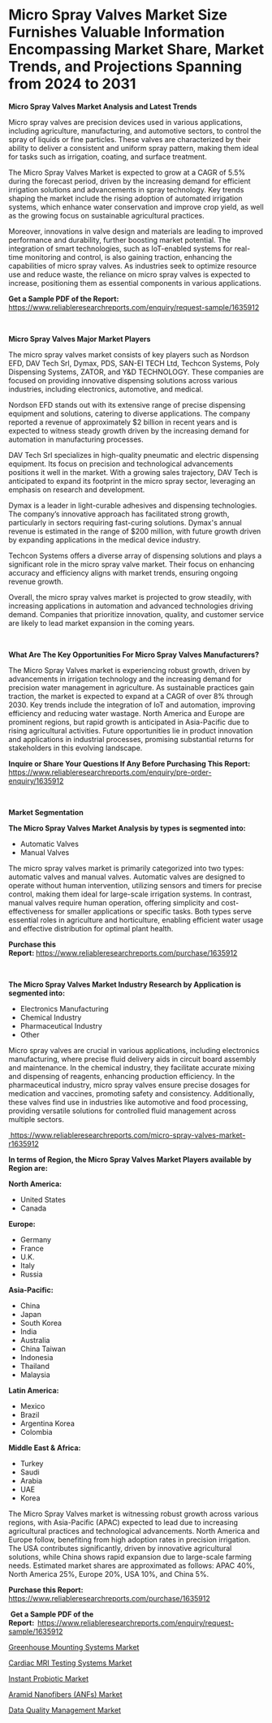 <p><h1>Micro Spray Valves Market Size Furnishes Valuable Information Encompassing Market Share, Market Trends, and Projections Spanning from 2024 to 2031</h1></p><p><strong>Micro Spray Valves Market Analysis and Latest Trends</strong></p>
<p><p>Micro spray valves are precision devices used in various applications, including agriculture, manufacturing, and automotive sectors, to control the spray of liquids or fine particles. These valves are characterized by their ability to deliver a consistent and uniform spray pattern, making them ideal for tasks such as irrigation, coating, and surface treatment.</p><p>The Micro Spray Valves Market is expected to grow at a CAGR of 5.5% during the forecast period, driven by the increasing demand for efficient irrigation solutions and advancements in spray technology. Key trends shaping the market include the rising adoption of automated irrigation systems, which enhance water conservation and improve crop yield, as well as the growing focus on sustainable agricultural practices. </p><p>Moreover, innovations in valve design and materials are leading to improved performance and durability, further boosting market potential. The integration of smart technologies, such as IoT-enabled systems for real-time monitoring and control, is also gaining traction, enhancing the capabilities of micro spray valves. As industries seek to optimize resource use and reduce waste, the reliance on micro spray valves is expected to increase, positioning them as essential components in various applications.</p></p>
<p><strong>Get a Sample PDF of the Report:&nbsp;</strong> <a href="https://www.reliableresearchreports.com/enquiry/request-sample/1635912">https://www.reliableresearchreports.com/enquiry/request-sample/1635912</a></p>
<p>&nbsp;</p>
<p><strong>Micro Spray Valves Major Market Players</strong></p>
<p><p>The micro spray valves market consists of key players such as Nordson EFD, DAV Tech Srl, Dymax, PDS, SAN-EI TECH Ltd, Techcon Systems, Poly Dispensing Systems, ZATOR, and Y&D TECHNOLOGY. These companies are focused on providing innovative dispensing solutions across various industries, including electronics, automotive, and medical.</p><p>Nordson EFD stands out with its extensive range of precise dispensing equipment and solutions, catering to diverse applications. The company reported a revenue of approximately $2 billion in recent years and is expected to witness steady growth driven by the increasing demand for automation in manufacturing processes.</p><p>DAV Tech Srl specializes in high-quality pneumatic and electric dispensing equipment. Its focus on precision and technological advancements positions it well in the market. With a growing sales trajectory, DAV Tech is anticipated to expand its footprint in the micro spray sector, leveraging an emphasis on research and development.</p><p>Dymax is a leader in light-curable adhesives and dispensing technologies. The company’s innovative approach has facilitated strong growth, particularly in sectors requiring fast-curing solutions. Dymax's annual revenue is estimated in the range of $200 million, with future growth driven by expanding applications in the medical device industry.</p><p>Techcon Systems offers a diverse array of dispensing solutions and plays a significant role in the micro spray valve market. Their focus on enhancing accuracy and efficiency aligns with market trends, ensuring ongoing revenue growth.</p><p>Overall, the micro spray valves market is projected to grow steadily, with increasing applications in automation and advanced technologies driving demand. Companies that prioritize innovation, quality, and customer service are likely to lead market expansion in the coming years.</p></p>
<p>&nbsp;</p>
<p><strong>What Are The Key Opportunities For Micro Spray Valves Manufacturers?</strong></p>
<p><p>The Micro Spray Valves market is experiencing robust growth, driven by advancements in irrigation technology and the increasing demand for precision water management in agriculture. As sustainable practices gain traction, the market is expected to expand at a CAGR of over 8% through 2030. Key trends include the integration of IoT and automation, improving efficiency and reducing water wastage. North America and Europe are prominent regions, but rapid growth is anticipated in Asia-Pacific due to rising agricultural activities. Future opportunities lie in product innovation and applications in industrial processes, promising substantial returns for stakeholders in this evolving landscape.</p></p>
<p><strong>Inquire or Share Your Questions If Any Before Purchasing This Report:</strong> <a href="https://www.reliableresearchreports.com/enquiry/pre-order-enquiry/1635912">https://www.reliableresearchreports.com/enquiry/pre-order-enquiry/1635912</a></p>
<p>&nbsp;</p>
<p><strong>Market Segmentation</strong></p>
<p><strong>The Micro Spray Valves Market Analysis by types is segmented into:</strong></p>
<p><ul><li>Automatic Valves</li><li>Manual Valves</li></ul></p>
<p><p>The micro spray valves market is primarily categorized into two types: automatic valves and manual valves. Automatic valves are designed to operate without human intervention, utilizing sensors and timers for precise control, making them ideal for large-scale irrigation systems. In contrast, manual valves require human operation, offering simplicity and cost-effectiveness for smaller applications or specific tasks. Both types serve essential roles in agriculture and horticulture, enabling efficient water usage and effective distribution for optimal plant health.</p></p>
<p><strong>Purchase this Report:&nbsp;</strong><a href="https://www.reliableresearchreports.com/purchase/1635912">https://www.reliableresearchreports.com/purchase/1635912</a></p>
<p>&nbsp;</p>
<p><strong>The Micro Spray Valves Market Industry Research by Application is segmented into:</strong></p>
<p><ul><li>Electronics Manufacturing</li><li>Chemical Industry</li><li>Pharmaceutical Industry</li><li>Other</li></ul></p>
<p><p>Micro spray valves are crucial in various applications, including electronics manufacturing, where precise fluid delivery aids in circuit board assembly and maintenance. In the chemical industry, they facilitate accurate mixing and dispensing of reagents, enhancing production efficiency. In the pharmaceutical industry, micro spray valves ensure precise dosages for medication and vaccines, promoting safety and consistency. Additionally, these valves find use in industries like automotive and food processing, providing versatile solutions for controlled fluid management across multiple sectors.</p></p>
<p><a href="https://www.reliableresearchreports.com/micro-spray-valves-market-r1635912">&nbsp;https://www.reliableresearchreports.com/micro-spray-valves-market-r1635912</a></p>
<p><strong>In terms of Region, the Micro Spray Valves Market Players available by Region are:</strong></p>
<p>
    <p> <strong> North America: </strong>
        <ul>
            <li>United States</li>
            <li>Canada</li>
        </ul>
        </p> 
    <p> <strong> Europe: </strong>
        <ul>
            <li>Germany</li>
            <li>France</li>
            <li>U.K.</li>
            <li>Italy</li>
            <li>Russia</li>
        </ul>
        </p> 
    <p> <strong> Asia-Pacific: </strong>
        <ul>
            <li>China</li>
            <li>Japan</li>
            <li>South Korea</li>
            <li>India</li>
            <li>Australia</li>
            <li>China Taiwan</li>
            <li>Indonesia</li>
            <li>Thailand</li>
            <li>Malaysia</li>
        </ul>
        </p> 
    <p> <strong> Latin America: </strong>
        <ul>
            <li>Mexico</li>
            <li>Brazil</li>
            <li>Argentina Korea</li>
            <li>Colombia</li>
        </ul>
        </p> 
    <p> <strong> Middle East & Africa: </strong>
        <ul>
            <li>Turkey</li>
            <li>Saudi</li>
            <li>Arabia</li>
            <li>UAE</li>
            <li>Korea</li>
        </ul>
    </p>
    </p>
<p><p>The Micro Spray Valves market is witnessing robust growth across various regions, with Asia-Pacific (APAC) expected to lead due to increasing agricultural practices and technological advancements. North America and Europe follow, benefiting from high adoption rates in precision irrigation. The USA contributes significantly, driven by innovative agricultural solutions, while China shows rapid expansion due to large-scale farming needs. Estimated market shares are approximated as follows: APAC 40%, North America 25%, Europe 20%, USA 10%, and China 5%.</p></p>
<p><strong>Purchase this Report: </strong><a href="https://www.reliableresearchreports.com/purchase/1635912">https://www.reliableresearchreports.com/purchase/1635912</a></p>
<p>&nbsp;<strong>Get a Sample PDF of the Report:&nbsp;&nbsp;</strong><a href="https://www.reliableresearchreports.com/enquiry/request-sample/1635912">https://www.reliableresearchreports.com/enquiry/request-sample/1635912</a></p>
<p><strong></strong></p>
<p><p><a href="https://github.com/napierswinnyfg/Market-Research-Report-List-1/blob/main/greenhouse-mounting-systems-market.md">Greenhouse Mounting Systems Market</a></p><p><a href="https://github.com/AshikRahman991/Market-Research-Report-List-1/blob/main/cardiac-mri-testing-systems-market.md">Cardiac MRI Testing Systems Market</a></p><p><a href="https://medium.com/@monserrateklfnsch/comprehensive-analysis-of-the-global-instant-probiotic-market-growth-trends-market-forecasts-245f6cc6da60?postPublishedType=repub">Instant Probiotic Market</a></p><p><a href="https://medium.com/@monserrateklfnsch/global-aramid-nanofibers-anfs-market-size-and-market-trends-analysis-by-regional-outlook-1783adf2225c?postPublishedType=repub">Aramid Nanofibers (ANFs) Market</a></p><p><a href="https://www.linkedin.com/pulse/role-data-quality-management-market-applications-bfsihealthcareretailtelecommunicationgovernmenttransportation-xn3ce">Data Quality Management Market</a></p></p>